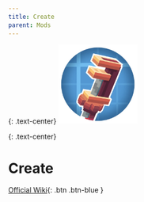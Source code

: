 ```yaml
---
title: Create
parent: Mods
---
```


{: .text-center}
<img src="/assets/mods/create/icon.webp" alt="Create Logo" style="max-width:10rem; height:auto;">

{: .text-center}
# Create


[Official Wiki](https://wiki.createmod.net){: .btn .btn-blue }